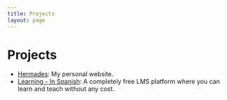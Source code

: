 ```yaml
---
title: Projects
layout: page
---
```


# Projects

* [Hermades](/): My personal website.
* [Learning - In Spanish](#): A completely free LMS platform where you can learn
and teach without any cost.